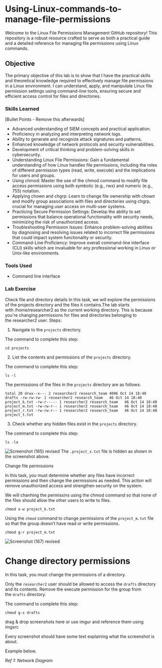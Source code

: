 # Using-Linux-commands-to-manage-file-permissions
Welcome to the Linux File Permissions Management GitHub repository! This repository is a robust resource crafted to serve as both a practical guide and a detailed reference for managing file permissions using Linux commands. 

## Objective
The primary objective of this lab is to show that I have the practical skills and theoretical knowledge required to effectively manage file permissions in a Linux environment. I can understand, apply, and manipulate Linux file permission settings using command-line tools, ensuring secure and efficient access control for files and directories.

### Skills Learned
[Bullet Points - Remove this afterwards]

- Advanced understanding of SIEM concepts and practical application.
- Proficiency in analyzing and interpreting network logs.
- Ability to generate and recognize attack signatures and patterns.
- Enhanced knowledge of network protocols and security vulnerabilities.
- Development of critical thinking and problem-solving skills in cybersecurity.
- Understanding Linux File Permissions: Gain a fundamental understanding of how Linux handles file permissions, including the roles of different permission types (read, write, execute) and the implications for users and groups.
- Using chmod: Master the use of the chmod command to modify file access permissions using both symbolic (e.g., rwx) and numeric (e.g., 755) notation.
- Applying chown and chgrp: Learn to change file ownership with chown and modify group associations with files and directories using chgrp, crucial for managing user access on multi-user systems.
- Practicing Secure Permission Settings: Develop the ability to set permissions that balance operational functionality with security needs, minimizing the risk of unauthorized access.
- Troubleshooting Permission Issues: Enhance problem-solving abilities by diagnosing and resolving issues related to incorrect file permissions that could impact system functionality or security.
- Command-Line Proficiency: Improve overall command-line interface (CLI) skills which are invaluable for any professional working in Linux or Unix-like environments.

### Tools Used

- Command line interface

### Lab Exercise

Check file and directory details
In this task, we will explore the permissions of the projects directory and the files it contains.The lab starts with /home/researcher2 as the current working directory. This is because you're changing permissions for files and directories belonging to the researcher2 user. 
Steps:
1. Navigate to the `projects` directory.

The command to complete this step:

`cd projects`

2. List the contents and permissions of the `projects` directory.

The command to complete this step:

`ls -l`

The permissions of the files in the `projects` directory are as follows:

`total 20
drwx--x--- 2 researcher2 research_team 4096 Oct 14 18:40 drafts
-rw-rw-rw- 1 researcher2 research_team   46 Oct 14 18:40 project_k.txt
-rw-r----- 1 researcher2 research_team   46 Oct 14 18:40 project_m.txt
-rw-rw-r-- 1 researcher2 research_team   46 Oct 14 18:40 project_r.txt
-rw-rw-r-- 1 researcher2 research_team   46 Oct 14 18:40 project_t.txt`

3. Check whether any hidden files exist in the `projects` directory.

The command to complete this step:

`ls -la`

![Screenshot (165) revised](https://github.com/MaryamUmarShehu/Using-Linux-commands-to-manage-file-permissions/assets/169352998/d6eabbac-7b56-445a-85fa-e0da92c3d740)
The `.project_x.txt` file is hidden  as shown in the screenshot above.



Change file permissions

In this task, you must determine whether any files have incorrect permissions and then change the permissions as needed. This action will remove unauthorized access and strengthen security on the system.

We will chanhing the permissins using the chmod command so that none of the files should allow the other users to write to files.

`chmod o-w project_k.txt`

Using the `chmod` command to change permissions of the `project_m.txt` file so that the group doesn’t have read or write permissions.

`chmod g-r project_m.txt`

![Screenshot (167) revised](https://github.com/MaryamUmarShehu/Using-Linux-commands-to-manage-file-permissions/assets/169352998/7c70c3a8-c50b-448c-b9bc-f664bdbdb784)

# **Change directory permissions**

In this task, you must change the permissions of a directory. 

Only the `researcher2` user should be allowed to access the `drafts` directory and its contents. Remove the execute permission for the group from the `drafts` directory.

The command to complete this step:

`chmod g-x drafts`


drag & drop screenshots here or use imgur and reference them using imgsrc

Every screenshot should have some text explaining what the screenshot is about.

Example below.

*Ref 1: Network Diagram*
